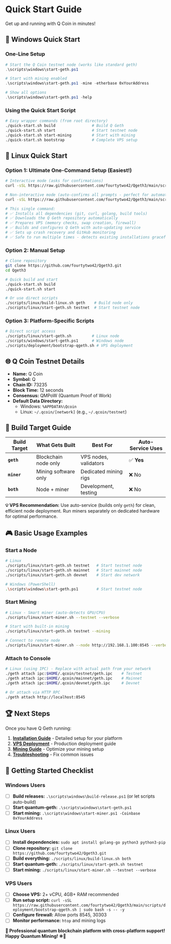 # Quick Start Guide

Get up and running with Q Coin in minutes!

## 🚀 Windows Quick Start

### One-Line Setup
```powershell
# Start the Q Coin testnet node (works like standard geth)
.\scripts\windows\start-geth.ps1

# Start with mining enabled
.\scripts\windows\start-geth.ps1 -mine -etherbase 0xYourAddress

# Show all options
.\scripts\windows\start-geth.ps1 -help
```

### Using the Quick Start Script
```bash
# Easy wrapper commands (from root directory)
./quick-start.sh build                # Build Q Geth
./quick-start.sh start                # Start testnet node
./quick-start.sh start-mining         # Start with mining  
./quick-start.sh bootstrap            # Complete VPS setup
```

## 🐧 Linux Quick Start

### Option 1: Ultimate One-Command Setup (Easiest!)
```bash
# Interactive mode (asks for confirmations)
curl -sSL https://raw.githubusercontent.com/fourtytwo42/Qgeth3/main/scripts/deployment/bootstrap-qgeth.sh | sudo bash

# Non-interactive mode (auto-confirms all prompts - perfect for automation)
curl -sSL https://raw.githubusercontent.com/fourtytwo42/Qgeth3/main/scripts/deployment/bootstrap-qgeth.sh | sudo bash -s -- -y

# This single command:
# ✅ Installs all dependencies (git, curl, golang, build tools)
# ✅ Downloads the Q Geth repository automatically
# ✅ Prepares VPS (memory checks, swap creation, firewall)
# ✅ Builds and configures Q Geth with auto-updating service
# ✅ Sets up crash recovery and GitHub monitoring
# ✅ Safe to run multiple times - detects existing installations gracefully
```

### Option 2: Manual Setup
```bash
# Clone repository
git clone https://github.com/fourtytwo42/Qgeth3.git
cd Qgeth3

# Quick build and start
./quick-start.sh build
./quick-start.sh start

# Or use direct scripts
./scripts/linux/build-linux.sh geth    # Build node only
./scripts/linux/start-geth.sh testnet  # Start testnet node
```

### Option 3: Platform-Specific Scripts
```bash
# Direct script access
./scripts/linux/start-geth.sh         # Linux node
./scripts/windows/start-geth.ps1      # Windows node  
./scripts/deployment/bootstrap-qgeth.sh # VPS deployment
```

## 🌐 Q Coin Testnet Details

- **Name:** Q Coin
- **Symbol:** Q  
- **Chain ID:** 73235
- **Block Time:** 12 seconds
- **Consensus:** QMPoW (Quantum Proof of Work)
- **Default Data Directory:** 
  - Windows: `%APPDATA%\Qcoin`
  - Linux: `~/.qcoin/[network]` (e.g., `~/.qcoin/testnet`)

## 🎯 Build Target Guide

| Build Target | What Gets Built | Best For | Auto-Service Uses |
|--------------|-----------------|----------|-------------------|
| **`geth`** | Blockchain node only | VPS nodes, validators | ✅ **Yes** |
| **`miner`** | Mining software only | Dedicated mining rigs | ❌ No |
| **`both`** | Node + miner | Development, testing | ❌ No |

**💡 VPS Recommendation:** Use auto-service (builds only `geth`) for clean, efficient node deployment. Run miners separately on dedicated hardware for optimal performance.

## 🎮 Basic Usage Examples

### Start a Node
```bash
# Linux
./scripts/linux/start-geth.sh testnet   # Start testnet node
./scripts/linux/start-geth.sh mainnet   # Start mainnet node
./scripts/linux/start-geth.sh devnet    # Start dev network

# Windows (PowerShell)
.\scripts\windows\start-geth.ps1        # Start testnet node
```

### Start Mining
```bash
# Linux - Smart miner (auto-detects GPU/CPU)
./scripts/linux/start-miner.sh --testnet --verbose

# Start with built-in mining
./scripts/linux/start-geth.sh testnet --mining

# Connect to remote node
./scripts/linux/start-miner.sh --node http://192.168.1.100:8545 --verbose
```

### Attach to Console
```bash
# Linux (using IPC) - Replace with actual path from your network
./geth attach ipc:$HOME/.qcoin/testnet/geth.ipc    # Testnet
./geth attach ipc:$HOME/.qcoin/mainnet/geth.ipc    # Mainnet  
./geth attach ipc:$HOME/.qcoin/devnet/geth.ipc     # Devnet

# Or attach via HTTP RPC
./geth attach http://localhost:8545
```

## 🏆 Next Steps

Once you have Q Geth running:

1. **[Installation Guide](installation.md)** - Detailed setup for your platform
2. **[VPS Deployment](vps-deployment.md)** - Production deployment guide
3. **[Mining Guide](mining.md)** - Optimize your mining setup
4. **[Troubleshooting](troubleshooting.md)** - Fix common issues

## 🎯 Getting Started Checklist

### Windows Users
- [ ] **Build releases:** `.\scripts\windows\build-release.ps1` (or let scripts auto-build)
- [ ] **Start quantum-geth:** `.\scripts\windows\start-geth.ps1`
- [ ] **Start mining:** `.\scripts\windows\start-miner.ps1 -Coinbase 0xYourAddress`

### Linux Users
- [ ] **Install dependencies:** `sudo apt install golang-go python3 python3-pip`
- [ ] **Clone repository:** `git clone https://github.com/fourtytwo42/Qgeth3.git`
- [ ] **Build everything:** `./scripts/linux/build-linux.sh both`
- [ ] **Start quantum-geth:** `./scripts/linux/start-geth.sh testnet`
- [ ] **Start mining:** `./scripts/linux/start-miner.sh --testnet --verbose`

### VPS Users
- [ ] **Choose VPS:** 2+ vCPU, 4GB+ RAM recommended
- [ ] **Run setup script:** `curl -sSL https://raw.githubusercontent.com/fourtytwo42/Qgeth3/main/scripts/deployment/bootstrap-qgeth.sh | sudo bash -s -- -y`
- [ ] **Configure firewall:** Allow ports 8545, 30303
- [ ] **Monitor performance:** `htop` and mining logs

**🎉 Professional quantum blockchain platform with cross-platform support!**
**Happy Quantum Mining! ⚛️💎** 